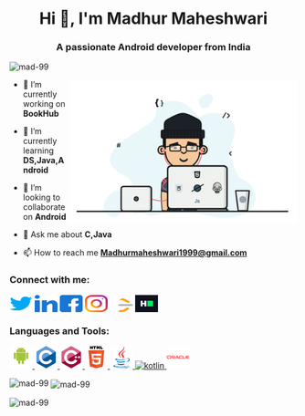 <h1 align="center">Hi 👋, I'm Madhur Maheshwari </h1>
<h3 align="center">A passionate Android developer from India</h3>

<p align="left"> <img src="https://komarev.com/ghpvc/?username=mad-99&label=Profile%20views&color=0e75b6&style=flat" alt="mad-99" /> </p>
<img align="right" alt="Coding" width="400" src="programmer.gif">

- 🔭 I’m currently working on **BookHub**

- 🌱 I’m currently learning **DS,Java,Android**

- 👯 I’m looking to collaborate on **Android**

- 💬 Ask me about **C,Java**

- 📫 How to reach me **Madhurmaheshwari1999@gmail.com**

<h3 align="left">Connect with me:</h3>
<p align="left">
<a href="https://twitter.com/madhurm65338810" target="blank"><img align="center" src="twitter.svg" alt="madhurm65338810" height="30" width="40" /></a>
<a href="https://linkedin.com/in/https://www.linkedin.com/in/madhur-maheshwari-8b252418b" target="blank"><img align="center" src="linkedin.svg" alt="https://www.linkedin.com/in/madhur-maheshwari-8b252418b" height="30" width="40" /></a>
<a href="https://www.facebook.com/madhur.maheshwari.02/" target="blank"><img align="center" src="facebook.svg" alt="madhur maheshwari" height="30" width="40" /></a>
<a href="https://www.instagram.com/maheshwari_madhur_20/" target="_blank"><img align="center" src="instagram.svg" alt="madhur_maheshwari_20" height="30" width="40" /></a>
<a href="https://leetcode.com/mad99/" target="blank"><img align="center" src="leetcode.svg" alt="mad99" height="30" width="40" /></a>
  <a href="https://www.hackerrank.com/madhur_2022mca11" target="blank"><img align="center" src="hackerrank.svg" alt="madhur" height="30" width="40" /></a>
</p>

<h3 align="left">Languages and Tools:</h3>
<p align="left"> <a href="https://developer.android.com" target="_blank"> <img src="https://raw.githubusercontent.com/devicons/devicon/master/icons/android/android-original-wordmark.svg" alt="android" width="40" height="40"/> </a> <a href="https://www.cprogramming.com/" target="_blank"> <img src="https://raw.githubusercontent.com/devicons/devicon/master/icons/c/c-original.svg" alt="c" width="40" height="40"/> </a> <a href="https://www.w3schools.com/cpp/" target="_blank"> <img src="https://raw.githubusercontent.com/devicons/devicon/master/icons/cplusplus/cplusplus-original.svg" alt="cplusplus" width="40" height="40"/> </a> <a href="https://www.w3.org/html/" target="_blank"> <img src="https://raw.githubusercontent.com/devicons/devicon/master/icons/html5/html5-original-wordmark.svg" alt="html5" width="40" height="40"/> </a> <a href="https://www.java.com" target="_blank"> <img src="https://raw.githubusercontent.com/devicons/devicon/master/icons/java/java-original.svg" alt="java" width="40" height="40"/> </a> <a href="https://kotlinlang.org" target="_blank"> <img src="https://www.vectorlogo.zone/logos/kotlinlang/kotlinlang-icon.svg" alt="kotlin" width="40" height="40"/> </a> <a href="https://www.oracle.com/" target="_blank"> <img src="https://raw.githubusercontent.com/devicons/devicon/master/icons/oracle/oracle-original.svg" alt="oracle" width="40" height="40"/> </a> </p>

<p><img align="left" src="https://github-readme-stats.vercel.app/api/top-langs?username=mad-99&show_icons=true&locale=en&layout=compact" alt="mad-99" /></p>

<p>&nbsp;<img align="center" src="https://github-readme-stats.vercel.app/api?username=mad-99&show_icons=true&locale=en" alt="mad-99" /></p>

<p><img align="center" src="https://github-readme-streak-stats.herokuapp.com/?user=mad-99&" alt="mad-99" /></p>
